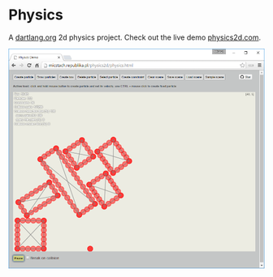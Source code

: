 # Physics

A [dartlang.org](https://www.dartlang.org/) 2d physics project. Check out the live demo [physics2d.com](https://physics2d.com).

![alt tag](https://github.com/micstach/physics/blob/master/hero-image.png)
